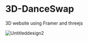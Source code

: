 # 3D-DanceSwap
3D website using Framer and threejs

![Untitleddesign2](https://github.com/SanjayTamang/3D-DanceSwap/assets/52417143/66ded005-24ae-4b70-91ae-e3df4b81106d)
